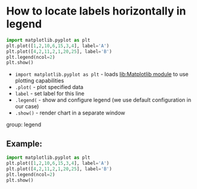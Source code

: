 # How to locate labels horizontally in legend

```python
import matplotlib.pyplot as plt
plt.plot([1,2,10,6,15,3,4], label='A')
plt.plot([4,2,11,2,1,20,25], label='B')
plt.legend(ncol=2)
plt.show()
```

- `import matplotlib.pyplot as plt` - loads [lib:Matplotlib module](python-matplotlib/how-to-install-matplotlib-python-lib-in-ubuntu-ubuntuversion) to use plotting capabilities
- `.plot(` - plot specified data
- `label` - set label for this line
- `.legend(` - show and configure legend (we use default configuration in our case)
- `.show()` - render chart in a separate window

group: legend

## Example: 
```python
import matplotlib.pyplot as plt
plt.plot([1,2,10,6,15,3,4], label='A')
plt.plot([4,2,11,2,1,20,25], label='B')
plt.legend(ncol=2)
plt.show()
```

